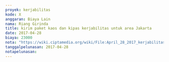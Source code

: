 ```yaml
---
proyek: kerjabilitas
kode: X
anggaran: Biaya Lain
nama: Riang Girinda
title: kirim paket kaos dan kipas kerjabilitas untuk area Jakarta
date: 2017-04-28
biaya: 23000
nota: "https://wiki.ciptamedia.org/wiki/File:April_28_2017_kerjabilitas_X_logistic_area_jakarta_ginda896.jpg"
tanggalpelunasan: 2017-04-28
notapelunasan:
---
```

